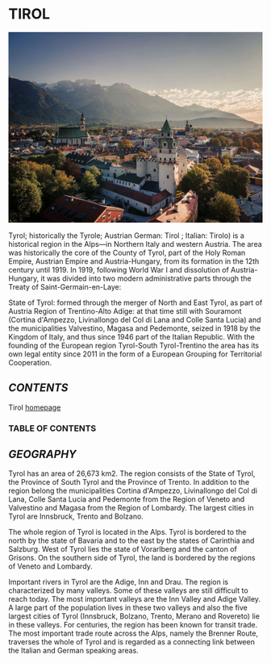 # **TIROL**

![Triol](/Image/altstadt-hall-in-tirol-sommer-sonnenaufgang.jpg)

Tyrol; historically the Tyrole; Austrian German: Tirol ; Italian: Tirolo) is a historical region in the Alps—in Northern Italy and western Austria. The area was historically the core of the County of Tyrol, part of the Holy Roman Empire, Austrian Empire and Austria-Hungary, from its formation in the 12th century until 1919. In 1919, following World War I and dissolution of Austria-Hungary, it was divided into two modern administrative parts through the Treaty of Saint-Germain-en-Laye:

State of Tyrol: formed through the merger of North and East Tyrol, as part of Austria
Region of Trentino-Alto Adige: at that time still with Souramont (Cortina d'Ampezzo, Livinallongo del Col di Lana and Colle Santa Lucia) and the municipalities Valvestino, Magasa and Pedemonte, seized in 1918 by the Kingdom of Italy, and thus since 1946 part of the Italian Republic.
With the founding of the European region Tyrol-South Tyrol-Trentino the area has its own legal entity since 2011 in the form of a European Grouping for Territorial Cooperation.


## *CONTENTS*

Tirol [homepage](https://www.tirol.gv.at/en/)

### TABLE OF CONTENTS

## *GEOGRAPHY*

Tyrol has an area of 26,673 km2. The region consists of the State of Tyrol, the Province of South Tyrol and the Province of Trento. In addition to the region belong the municipalities Cortina d'Ampezzo, Livinallongo del Col di Lana, Colle Santa Lucia and Pedemonte from the Region of Veneto and Valvestino and Magasa from the Region of Lombardy. The largest cities in Tyrol are Innsbruck, Trento and Bolzano.

The whole region of Tyrol is located in the Alps. Tyrol is bordered to the north by the state of Bavaria and to the east by the states of Carinthia and Salzburg. West of Tyrol lies the state of Vorarlberg and the canton of Grisons. On the southern side of Tyrol, the land is bordered by the regions of Veneto and Lombardy.

Important rivers in Tyrol are the Adige, Inn and Drau. The region is characterized by many valleys. Some of these valleys are still difficult to reach today. The most important valleys are the Inn Valley and Adige Valley. A large part of the population lives in these two valleys and also the five largest cities of Tyrol (Innsbruck, Bolzano, Trento, Merano and Rovereto) lie in these valleys. For centuries, the region has been known for transit trade. The most important trade route across the Alps, namely the Brenner Route, traverses the whole of Tyrol and is regarded as a connecting link between the Italian and German speaking areas.








